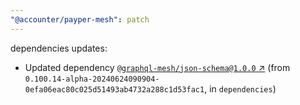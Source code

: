 ```yaml
---
"@accounter/payper-mesh": patch
---
```

dependencies updates:
  - Updated dependency [`@graphql-mesh/json-schema@1.0.0` ↗︎](https://www.npmjs.com/package/@graphql-mesh/json-schema/v/1.0.0) (from `0.100.14-alpha-20240624090904-0efa06eac80c025d51493ab4732a288c1d53fac1`, in `dependencies`)
